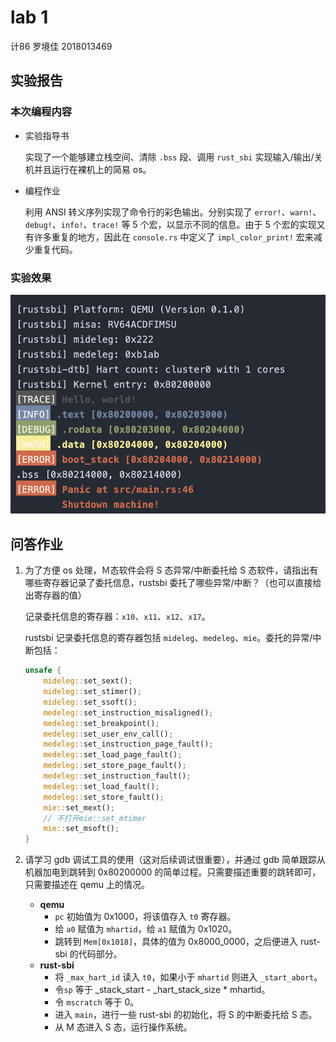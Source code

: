 # lab 1

计86 罗境佳 2018013469



## 实验报告

### 本次编程内容

-   实验指导书

    实现了一个能够建立栈空间、清除 `.bss` 段、调用 `rust_sbi` 实现输入/输出/关机并且运行在裸机上的简易 os。

-   编程作业

    利用 ANSI 转义序列实现了命令行的彩色输出。分别实现了 `error!`、`warn!`、`debug!`、`info!`、`trace!` 等 5 个宏，以显示不同的信息。由于 5 个宏的实现又有许多重复的地方，因此在 `console.rs` 中定义了 `impl_color_print!` 宏来减少重复代码。

### 实验效果

<img src="./images/color_console.png" alt="color_console" style="zoom:67%;" />



## 问答作业

1.  为了方便 os 处理，Ｍ态软件会将 S 态异常/中断委托给 S 态软件，请指出有哪些寄存器记录了委托信息，rustsbi 委托了哪些异常/中断？（也可以直接给出寄存器的值）

    记录委托信息的寄存器：`x10`、`x11`、`x12`、`x17`。

    rustsbi 记录委托信息的寄存器包括  `mideleg`、`medeleg`、`mie`。委托的异常/中断包括：

    ```rust
    unsafe {
    	mideleg::set_sext();
        mideleg::set_stimer();
    	mideleg::set_ssoft();
        medeleg::set_instruction_misaligned();
        medeleg::set_breakpoint();
        medeleg::set_user_env_call();
        medeleg::set_instruction_page_fault();
        medeleg::set_load_page_fault();
        medeleg::set_store_page_fault();
        medeleg::set_instruction_fault();
        medeleg::set_load_fault();
        medeleg::set_store_fault();
        mie::set_mext();
        // 不打开mie::set_mtimer
        mie::set_msoft();
    }
    ```

    

2.  请学习 gdb 调试工具的使用（这对后续调试很重要），并通过 gdb 简单跟踪从机器加电到跳转到 0x80200000 的简单过程。只需要描述重要的跳转即可，只需要描述在 qemu 上的情况。

    -   **qemu**
        -   `pc` 初始值为 0x1000，将该值存入 `t0` 寄存器。
        -   给 `a0` 赋值为 `mhartid`，给 `a1` 赋值为 0x1020。
        -   跳转到 `Mem[0x1018]`，具体的值为 0x8000_0000，之后便进入 rust-sbi 的代码部分。
    -   **rust-sbi**
        -   将 `_max_hart_id` 读入 `t0`，如果小于 `mhartid` 则进入 `_start_abort`。
        -   令`sp` 等于 _stack\_start - _hart_stack_size * mhartid。
        -   令 `mscratch` 等于 0。
        -   进入 `main`，进行一些 rust-sbi 的初始化，将 S 的中断委托给 S 态。
        -   从 M 态进入 S 态，运行操作系统。

